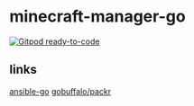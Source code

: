 # minecraft-manager-go

[![Gitpod ready-to-code](https://img.shields.io/badge/Gitpod-ready--to--code-blue?logo=gitpod)](https://gitpod.io/#https://github.com/Eldius/minecraft-manager-go)

## links ##

[ansible-go](https://github.com/apenella/go-ansible)
[gobuffalo/packr](https://github.com/gobuffalo/packr)
